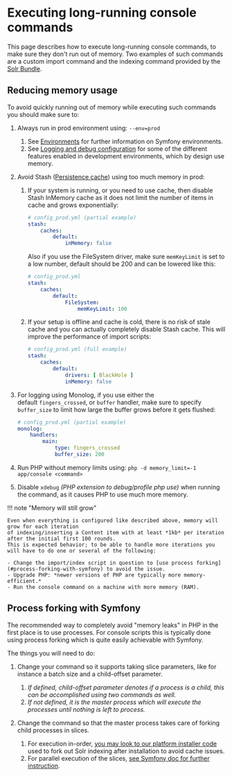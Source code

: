 # Executing long-running console commands

This page describes how to execute long-running console commands, to make sure they don't run out of memory.
Two examples of such commands are a custom import command and the indexing command provided by the [Solr Bundle](../guide/search.md#solr-bundle).

## Reducing memory usage

To avoid quickly running out of memory while executing such commands you should make sure to:

1. Always run in prod environment using: `--env=prod`

    1. See [Environments](../guide/environments.md) for further information on Symfony environments.
    1. See [Logging and debug configuration](../guide/devops.md#logging-and-debug-configuration)
    for some of the different features enabled in development environments, which by design use memory.

1. Avoid Stash ([Persistence cache](../guide/repository.md#persistence-cache-configuration)) using too much memory in prod:

    1. If your system is running, or you need to use cache, then disable Stash InMemory cache
    as it does not limit the number of items in cache and grows exponentially:

        ``` yaml
        # config_prod.yml (partial example)
        stash:
            caches:
                default:
                    inMemory: false
        ```

        Also if you use the FileSystem driver, make sure `memKeyLimit` is set to a low number,
        default should be 200 and can be lowered like this:

        ``` yaml
        # config_prod.yml
        stash:
            caches:
                default:
                    FileSystem:
                        memKeyLimit: 100
        ```

    1. If your setup is offline and cache is cold, there is no risk of stale cache
    and you can actually completely disable Stash cache. This will improve the performance of import scripts:

        ``` yaml
        # config_prod.yml (full example)
        stash:
            caches:
                default:
                    drivers: [ BlackHole ]
                    inMemory: false
        ```

1. For logging using Monolog, if you use either the default `fingers_crossed`, or `buffer` handler,
make sure to specify `buffer_size` to limit how large the buffer grows before it gets flushed:

    ``` yaml
    # config_prod.yml (partial example)
    monolog:
        handlers:
            main:
                type: fingers_crossed
                buffer_size: 200
    ```

1.  Run PHP without memory limits using: `php -d memory_limit=-1 app/console <command>`
1.  Disable `xdebug` *(PHP extension to debug/profile php use)* when running the command,
as it causes PHP to use much more memory.

!!! note "Memory will still grow"

    Even when everything is configured like described above, memory will grow for each iteration
    of indexing/inserting a Content item with at least *1kb* per iteration after the initial first 100 rounds.
    This is expected behavior; to be able to handle more iterations you will have to do one or several of the following:

    - Change the import/index script in question to [use process forking](#process-forking-with-symfony) to avoid the issue.
    - Upgrade PHP: *newer versions of PHP are typically more memory-efficient.*
    - Run the console command on a machine with more memory (RAM).

## Process forking with Symfony

The recommended way to completely avoid "memory leaks" in PHP in the first place is to use processes.
For console scripts this is typically done using process forking which is quite easily achievable with Symfony.

The things you will need to do:

1. Change your command so it supports taking slice parameters, like for instance a batch size and a child-offset parameter.
    1. *If defined, child-offset parameter denotes if a process is a child,
    this can be accomplished using two commands as well.*
    2. *If not defined, it is the master process which will execute the processes until nothing is left to process.*

2. Change the command so that the master process takes care of forking child processes in slices.
    1. For execution in-order, [you may look to our platform installer code](https://github.com/ezsystems/ezpublish-kernel/blob/6.2/eZ/Bundle/PlatformInstallerBundle/src/Command/InstallPlatformCommand.php#L230)
    used to fork out Solr indexing after installation to avoid cache issues.
    2. For parallel execution of the slices, [see Symfony doc for further instruction](http://symfony.com/doc/current/components/process.html#process-signals).
